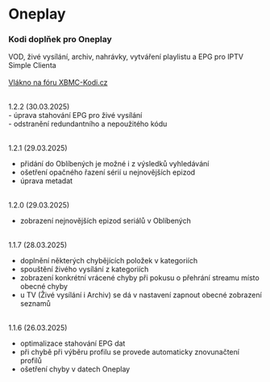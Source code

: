 <h1>Oneplay</h1>
<p>
<h3>Kodi doplňek pro Oneplay</h3>
<p>
VOD, živé vysílání, archiv, nahrávky, vytváření playlistu a EPG pro IPTV Simple Clienta<br><br>
<a href="https://www.xbmc-kodi.cz/prispevek-oneplay">Vlákno na fóru XBMC-Kodi.cz</a><br><br>
</p>
<p>
1.2.2 (30.03.2025)<br>
- úprava stahování EPG pro živé vysílání<br>
- odstranění redundantního a nepoužitého kódu<br><br>

1.2.1 (29.03.2025)<br>
- přidání do Oblíbených je možné i z výsledků vyhledávání<br>
- ošetření opačného řazení sérií u nejnovějších epizod<br>
- úprava metadat<br><br>

1.2.0 (29.03.2025)<br>
- zobrazení nejnovějších epizod seriálů v Oblíbených<br><br>

1.1.7 (28.03.2025)<br>
- doplnění některých chybějících položek v kategoriích<br>
- spouštění živého vysílání z kategoriích<br>
- zobrazení konkrétní vrácené chyby při pokusu o přehrání streamu místo obecné chyby<br>
- u TV (Živé vysílání i Archiv) se dá v nastavení zapnout obecné zobrazení seznamů<br><br>

1.1.6 (26.03.2025)<br>
- optimalizace stahování EPG dat<br>
- při chybě při výběru profilu se provede automaticky znovunačtení profilů<br>
- ošetření chyby v datech Oneplay<br><br>
</p>
